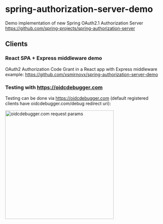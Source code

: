 # spring-authorization-server-demo
Demo implementation of new Spring OAuth2.1 Authorization Server https://github.com/spring-projects/spring-authorization-server 
## Clients 
### React SPA + Express middleware demo
OAuth2 Authorization Code Grant in a React app with Express middleware example:
https://github.com/xsmirnovx/spring-authorization-server-demo
### Testing with https://oidcdebugger.com
Testing can be done via https://oidcdebugger.com (default registered clients have oidcdebugger.com/debug redirect uri): 

<img width="348" alt="oidcdebugger.com request params" src="https://user-images.githubusercontent.com/12628880/154842572-cac21f8b-068d-4202-8893-6ad09d31b65c.png">
